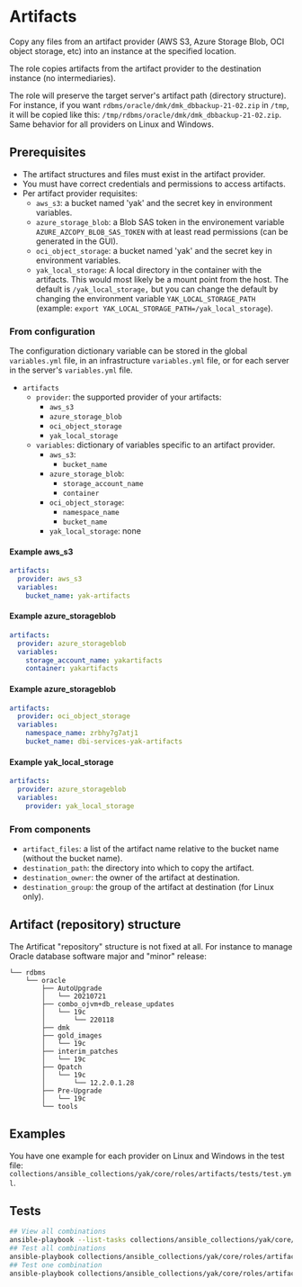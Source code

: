 # Artifacts

Copy any files from an artifact provider (AWS S3, Azure Storage Blob, OCI object storage, etc)
into an instance at the specified location.

The role copies artifacts from the artifact provider to the destination instance (no intermediaries).

The role will preserve the target server's artifact path (directory structure). For instance, if you want `rdbms/oracle/dmk/dmk_dbbackup-21-02.zip` in `/tmp`, it will be copied like this: `/tmp/rdbms/oracle/dmk/dmk_dbbackup-21-02.zip`. Same behavior for all providers on Linux and Windows.

## Prerequisites

- The artifact structures and files must exist in the artifact provider.
- You must have correct credentials and permissions to access artifacts.
- Per artifact provider requisites:
  - `aws_s3`: a bucket named 'yak' and the secret key in environment variables.
  - `azure_storage_blob`: a Blob SAS token in the environement variable `AZURE_AZCOPY_BLOB_SAS_TOKEN` with at least read permissions (can be generated in the GUI).
  - `oci_object_storage`: a bucket named 'yak' and the secret key in environment variables.
  - `yak_local_storage`: A local directory in the container with the artifacts. This would most likely be a mount point from the host. The default is `/yak_local_storage,` but you can change the default by changing the environment variable `YAK_LOCAL_STORAGE_PATH` (example: `export YAK_LOCAL_STORAGE_PATH=/yak_local_storage`).

### From configuration

The configuration dictionary variable can be stored in the global `variables.yml` file, in an infrastructure `variables.yml` file, or for each server in the server's `variables.yml` file.

- `artifacts`
  - `provider`: the supported provider of your artifacts:
    - `aws_s3`
    - `azure_storage_blob`
    - `oci_object_storage`
    - `yak_local_storage`
  - `variables`: dictionary of variables specific to an artifact provider.
    - `aws_s3`:
      - `bucket_name`
    - `azure_storage_blob`:
      - `storage_account_name`
      - `container`
    - `oci_object_storage`:
      - `namespace_name`
      - `bucket_name`
    - `yak_local_storage`: none

#### Example aws_s3

```yaml
artifacts:
  provider: aws_s3
  variables:
    bucket_name: yak-artifacts
```

#### Example azure_storageblob

```yml
artifacts:
  provider: azure_storageblob
  variables:
    storage_account_name: yakartifacts
    container: yakartifacts
```

#### Example azure_storageblob

```yml
artifacts:
  provider: oci_object_storage
  variables:
    namespace_name: zrbhy7g7atj1
    bucket_name: dbi-services-yak-artifacts
```

#### Example yak_local_storage

```yml
artifacts:
  provider: azure_storageblob
  variables:
    provider: yak_local_storage
```
### From components

- `artifact_files`: a list of the artifact name relative to the bucket name (without the bucket name).
- `destination_path`: the directory into which to copy the artifact.
- `destination_owner`: the owner of the artifact at destination.
- `destination_group`: the group of the artifact at destination (for Linux only).

## Artifact (repository) structure

The Artificat "repository" structure is not fixed at all.
For instance to manage Oracle database software major and "minor" release:

```
└── rdbms
    └── oracle
        ├── AutoUpgrade
        │   └── 20210721
        ├── combo_ojvm+db_release_updates
        │   └── 19c
        │       └── 220118
        ├── dmk
        ├── gold_images
        │   └── 19c
        ├── interim_patches
        │   └── 19c
        ├── Opatch
        │   └── 19c
        │       └── 12.2.0.1.28
        ├── Pre-Upgrade
        │   └── 19c
        └── tools
```

## Examples

You have one example for each provider on Linux and Windows in the test file: `collections/ansible_collections/yak/core/roles/artifacts/tests/test.yml`.

## Tests

```bash
## View all combinations
ansible-playbook --list-tasks collections/ansible_collections/yak/core/roles/artifacts/tests/test.yml
## Test all combinations
ansible-playbook collections/ansible_collections/yak/core/roles/artifacts/tests/test.yml
## Test one combination
ansible-playbook collections/ansible_collections/yak/core/roles/artifacts/tests/test.yml --tags=aws_s3_linux
```
